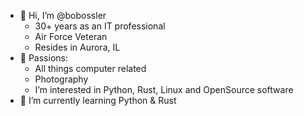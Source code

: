 - 👋 Hi, I’m @bobossler
    - 30+ years as an IT professional
    - Air Force Veteran
    - Resides in Aurora, IL
- 👀 Passions:
    - All things computer related
    - Photography
    - I’m interested in Python, Rust, Linux and OpenSource software
- 🌱 I’m currently learning Python & Rust

<!---
- 💞️ I’m looking to collaborate on ...
- 📫 How to reach me ...
--->

<!---
bobossler/bobossler is a ✨ special ✨ repository because its `README.md` (this file) appears on your GitHub profile.
You can click the Preview link to take a look at your changes.
--->
